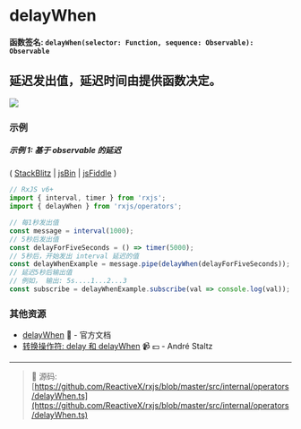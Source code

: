 # delayWhen

#### 函数签名: `delayWhen(selector: Function, sequence: Observable): Observable`

## 延迟发出值，延迟时间由提供函数决定。

<div class="ua-ad"><a href="https://ultimateangular.com/?ref=76683_kee7y7vk"><img src="https://ultimateangular.com/assets/img/banners/ua-leader.svg"></a></div>

### 示例

##### 示例 1: 基于 observable 的延迟

(
[StackBlitz](https://stackblitz.com/edit/typescript-5yzn8g?file=index.ts&devtoolsheight=100)
| [jsBin](http://jsbin.com/topohekuje/edit?js,console) |
[jsFiddle](https://jsfiddle.net/btroncone/b057mxkL/) )

```js
// RxJS v6+
import { interval, timer } from 'rxjs';
import { delayWhen } from 'rxjs/operators';

// 每1秒发出值
const message = interval(1000);
// 5秒后发出值
const delayForFiveSeconds = () => timer(5000);
// 5秒后，开始发出 interval 延迟的值
const delayWhenExample = message.pipe(delayWhen(delayForFiveSeconds));
// 延迟5秒后输出值
// 例如， 输出: 5s....1...2...3
const subscribe = delayWhenExample.subscribe(val => console.log(val));
```

### 其他资源

- [delayWhen](https://cn.rx.js.org/class/es6/Observable.js~Observable.html#instance-method-delayWhen) :newspaper: - 官方文档
- [转换操作符: delay 和 delayWhen](https://egghead.io/lessons/rxjs-transformation-operators-delay-and-delaywhen?course=rxjs-beyond-the-basics-operators-in-depth) :video_camera: :dollar: - André Staltz

---
> :file_folder: 源码:  [https://github.com/ReactiveX/rxjs/blob/master/src/internal/operators/delayWhen.ts](https://github.com/ReactiveX/rxjs/blob/master/src/internal/operators/delayWhen.ts)
